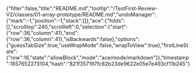 {"filter":false,"title":"README.md","tooltip":"/TestFirst-Review-V2/classes/01-array-prototype/README.md","undoManager":{"mark":-1,"position":-1,"stack":[]},"ace":{"folds":[],"scrolltop":240,"scrollleft":0,"selection":{"start":{"row":36,"column":41},"end":{"row":36,"column":41},"isBackwards":false},"options":{"guessTabSize":true,"useWrapMode":false,"wrapToView":true},"firstLineState":{"row":16,"state":"allowBlock","mode":"ace/mode/markdown"}},"timestamp":1657652273104,"hash":"821f357197fc82b23de9622e05e7e493cf11b245"}